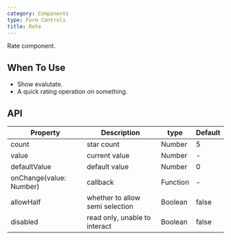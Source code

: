 ```yaml
---
category: Components
type: Form Controls
title: Rate
---
```


Rate component.

## When To Use

- Show evalutate.
- A quick rating operation on something.

## API

| Property        | Description           | type               | Default       |
|------------|----------------|-------------------|-------------|
| count    | star count | Number | 5 |
| value | current value | Number | - |
| defaultValue | default value | Number | 0 |
| onChange(value: Number) | callback   | Function | - |
| allowHalf | whether to allow semi selection   | Boolean | false |
| disabled | read only, unable to interact | Boolean | false |
